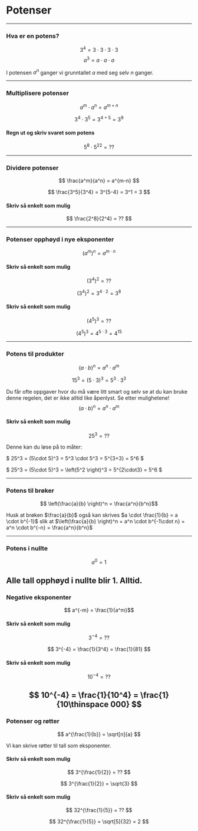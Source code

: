 # Potenser

---
### Hva er en potens?

$$ 3^4 = 3 \cdot 3\cdot 3\cdot 3$$
$$ a^3 = a\cdot a\cdot a$$

I potensen $a^n$ ganger vi grunntallet $a$ med seg selv $n$ ganger. <!-- .element: class="fragment fade-in" data-fragment-index="1" -->

---

### Multiplisere potenser

$$ a^m \cdot a^n = a^{m+n} $$


$$ 3^4 \cdot 3^5 = 3^{4+5} = 3^9 $$


#### Regn ut og skriv svaret som potens

$$  5^8 \cdot 5^{22} = ?? $$

---

### Dividere potenser

$$ \frac{a^m}{a^n} = a^{m-n} $$


$$ \frac{3^5}{3^4} = 3^{5-4} = 3^1 = 3  $$


#### Skriv så enkelt som mulig

$$ \frac{2^8}{2^4} = ??  $$

---

### Potenser opphøyd i nye eksponenter

$$ (a^m)^n = a^{m\cdot n}$$


#### Skriv så enkelt som mulig

$$ (3^4)^2 = ?? $$

$$ (3^4)^2 = 3^{4\cdot 2} = 3^8 $$ <!-- .element: class="fragment fade-in" data-fragment-index="1" -->


#### Skriv så enkelt som mulig

$$ (4^5)^3 = ?? $$

$$ (4^5)^3 = 4^{5\cdot 3} = 4^{15} $$ <!-- .element: class="fragment fade-in" data-fragment-index="1" -->

---

### Potens til produkter

$$ \left(a\cdot b \right)^n = a^n \cdot a^m $$



$$ 15^3 = \left(5\cdot 3\right)^3 = 5^3 \cdot 3^3 $$ 


Du får ofte oppgaver hvor du må være litt smart og selv se at du kan bruke denne regelen, det er ikke alltid like åpenlyst. Se etter mulighetene!
$$ \left(a\cdot b \right)^n = a^n \cdot a^m $$


#### Skriv så enkelt som mulig

$$ 25^3 = ?? $$ 

Denne kan du løse på to måter: <!-- .element: class="fragment fade-in" data-fragment-index="1" -->

$ 25^3 = (5\cdot 5)^3 = 5^3 \cdot 5^3 = 5^{3+3} = 5^6 $ <!-- .element: class="fragment fade-in" data-fragment-index="2" -->

$ 25^3 = (5\cdot 5)^3 = \left(5^2 \right)^3 = 5^{2\cdot3} = 5^6 $ <!-- .element: class="fragment fade-in" data-fragment-index="3" -->

---

### Potens til brøker

$$ \left(\frac{a}{b} \right)^n = \frac{a^n}{b^n}$$


Husk at brøken $\frac{a}{b}$ også kan skrives $a \cdot \frac{1}{b} = a \cdot b^{-1}$ slik at $\left(\frac{a}{b} \right)^n = a^n \cdot b^{-1\cdot n} = a^n \cdot b^{-n} = \frac{a^n}{b^n}$ 

---

### Potens i nullte

$$ a^0 = 1$$

Alle tall opphøyd i nullte blir 1. Alltid. <!-- .element: class="fragment fade-in" data-fragment-index="1" -->
---

### Negative eksponenter

$$ a^{-m} = \frac{1}{a^m}$$


#### Skriv så enkelt som mulig

$$ 3^{-4} = ?? $$ 

$$ 3^{-4} = \frac{1}{3^4} = \frac{1}{81} $$  <!-- .element: class="fragment fade-in" data-fragment-index="1" -->


#### Skriv så enkelt som mulig

$$ 10^{-4} = ?? $$ 

$$ 10^{-4} = \frac{1}{10^4} = \frac{1}{10\thinspace 000} $$  <!-- .element: class="fragment fade-in" data-fragment-index="1" -->
---

### Potenser og røtter
$$ a^{\frac{1}{b}} = \sqrt[n]{a} $$

Vi kan skrive røtter til tall som eksponenter. <!-- .element: class="fragment fade-in" data-fragment-index="1" -->

#### Skriv så enkelt som mulig

$$ 3^{\frac{1}{2}} = ?? $$ 

$$ 3^{\frac{1}{2}} = \sqrt{3} $$  <!-- .element: class="fragment fade-in" data-fragment-index="1" -->

#### Skriv så enkelt som mulig

$$ 32^{\frac{1}{5}} = ?? $$ 

$$ 32^{\frac{1}{5}} = \sqrt[5]{32} = 2 $$  <!-- .element: class="fragment fade-in" data-fragment-index="1" -->


<!-- <iframe scrolling="no"
src="https://www.geogebra.org/material/iframe/id/23587/width/1600/height/715/border/888888/rc/false/ai/false/sdz/false/smb/false/stb/false/stbh/true/ld/false/sri/false"
width="1600px"
height="715px"
style="border:0px;" allowfullscreen>
</iframe> -->
